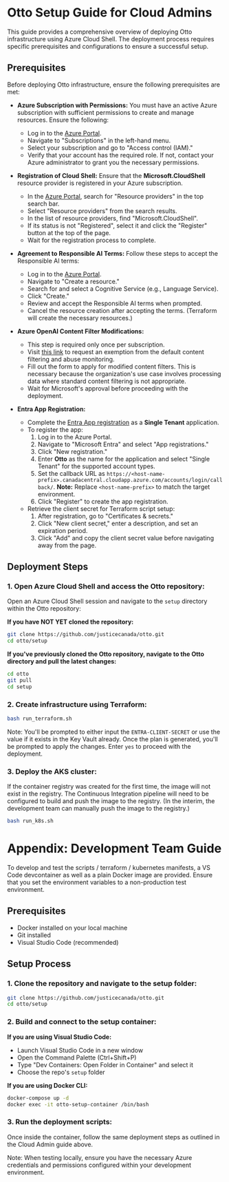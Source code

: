 # Otto Setup Guide for Cloud Admins

This guide provides a comprehensive overview of deploying Otto infrastructure using Azure Cloud Shell. The deployment process requires specific prerequisites and configurations to ensure a successful setup.

## Prerequisites

Before deploying Otto infrastructure, ensure the following prerequisites are met:

- **Azure Subscription with Permissions:** You must have an active Azure subscription with sufficient permissions to create and manage resources. Ensure the following:
  - Log in to the [Azure Portal](https://portal.azure.com).
  - Navigate to "Subscriptions" in the left-hand menu.
  - Select your subscription and go to "Access control (IAM)."
  - Verify that your account has the required role. If not, contact your Azure administrator to grant you the necessary permissions.

- **Registration of Cloud Shell:** Ensure that the **Microsoft.CloudShell** resource provider is registered in your Azure subscription.
  - In the [Azure Portal](https://portal.azure.com), search for "Resource providers" in the top search bar.
  - Select "Resource providers" from the search results.
  - In the list of resource providers, find "Microsoft.CloudShell".
  - If its status is not "Registered", select it and click the "Register" button at the top of the page.
  - Wait for the registration process to complete.

- **Agreement to Responsible AI Terms:** Follow these steps to accept the Responsible AI terms:
  - Log in to the [Azure Portal](https://portal.azure.com).
  - Navigate to "Create a resource."
  - Search for and select a Cognitive Service (e.g., Language Service).
  - Click "Create."
  - Review and accept the Responsible AI terms when prompted.
  - Cancel the resource creation after accepting the terms. (Terraform will create the necessary resources.)

- **Azure OpenAI Content Filter Modifications:** 
  - This step is required only once per subscription.
  - Visit [this link](https://aka.ms/oai/rai/exceptions) to request an exemption from the default content filtering and abuse monitoring.
  - Fill out the form to apply for modified content filters. This is necessary because the organization's use case involves processing data where standard content filtering is not appropriate.
  - Wait for Microsoft's approval before proceeding with the deployment.

- **Entra App Registration:** 
  - Complete the [Entra App registration](https://learn.microsoft.com/en-us/azure/app-service/configure-authentication-provider-aad) as a **Single Tenant** application.
  - To register the app:
    1. Log in to the Azure Portal.
    2. Navigate to "Microsoft Entra" and select "App registrations."
    3. Click "New registration."
    4. Enter **Otto** as the name for the application and select "Single Tenant" for the supported account types.
    5. Set the callback URL as `https://<host-name-prefix>.canadacentral.cloudapp.azure.com/accounts/login/callback/`. **Note:** Replace `<host-name-prefix>` to match the target environment.
    6. Click "Register" to create the app registration.
  - Retrieve the client secret for Terraform script setup:
    1. After registration, go to "Certificates & secrets."
    2. Click "New client secret," enter a description, and set an expiration period.
    3. Click "Add" and copy the client secret value before navigating away from the page.

## Deployment Steps

### 1. Open Azure Cloud Shell and access the Otto repository:

Open an Azure Cloud Shell session and navigate to the `setup` directory within the Otto repository:

**If you have NOT YET cloned the repository:**

```bash
git clone https://github.com/justicecanada/otto.git
cd otto/setup
```

**If you've previously cloned the Otto repository, navigate to the Otto directory and pull the latest changes:**

```bash
cd otto
git pull
cd setup
```

### 2. Create infrastructure using Terraform:

```bash
bash run_terraform.sh
```

Note: You'll be prompted to either input the `ENTRA-CLIENT-SECRET` or use the value if it exists in the Key Vault already. Once the plan is generated, you'll be prompted to apply the changes. Enter `yes` to proceed with the deployment.

### 3. Deploy the AKS cluster:

If the container registry was created for the first time, the image will not exist in the registry. The Continuous Integration pipeline will need to be configured to build and push the image to the registry. (In the interim, the development team can manually push the image to the registry.)

```bash
bash run_k8s.sh
```

# Appendix: Development Team Guide

To develop and test the scripts / terraform / kubernetes manifests, a VS Code devcontainer as well as a plain Docker image are provided. Ensure that you set the environment variables to a non-production test environment.

## Prerequisites

- Docker installed on your local machine
- Git installed
- Visual Studio Code (recommended)

## Setup Process

### 1. Clone the repository and navigate to the setup folder:

```bash
git clone https://github.com/justicecanada/otto.git
cd otto/setup
```

### 2. Build and connect to the setup container:

**If you are using Visual Studio Code:**
- Launch Visual Studio Code in a new window
- Open the Command Palette (Ctrl+Shift+P)
- Type "Dev Containers: Open Folder in Container" and select it
- Choose the repo's `setup` folder

**If you are using Docker CLI:**

```bash
docker-compose up -d
docker exec -it otto-setup-container /bin/bash
```

### 3. Run the deployment scripts:

Once inside the container, follow the same deployment steps as outlined in the Cloud Admin guide above.

Note: When testing locally, ensure you have the necessary Azure credentials and permissions configured within your development environment.
